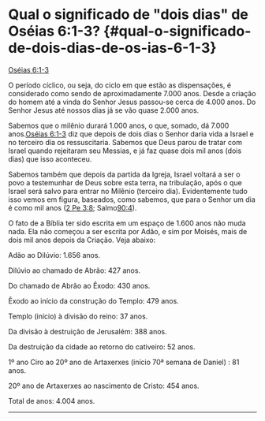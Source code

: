 # Qual o significado de &quot;dois dias&quot; de Oséias 6:1-3? {#qual-o-significado-de-dois-dias-de-os-ias-6-1-3}

[Oséias 6:1-3](http://bibliaonline.com.br/acf/os/6/1-3)

O período cíclico, ou seja, do ciclo em que estão as dispensações, é considerado como sendo de aproximadamente 7.000 anos. Desde a criação do homem até a vinda do Senhor Jesus passou-se cerca de 4.000 anos. Do Senhor Jesus até nossos dias já se vão quase 2.000 anos.

Sabemos que o milênio durará 1.000 anos, o que, somado, dá 7.000 anos.[Oséias 6:1-3](http://bibliaonline.com.br/acf/os/6/1-3) diz que depois de dois dias o Senhor daria vida a Israel e no terceiro dia os ressuscitaria. Sabemos que Deus parou de tratar com Israel quando rejeitaram seu Messias, e já faz quase dois mil anos (dois dias) que isso aconteceu.

Sabemos também que depois da partida da Igreja, Israel voltará a ser o povo a testemunhar de Deus sobre esta terra, na tribulação, após o que Israel será salvo para entrar no Milênio (terceiro dia). Evidentemente tudo isso vemos em figura, baseados, como sabemos, que para o Senhor um dia é como mil anos ([2 Pe 3:8](http://bibliaonline.com.br/acf/2pe/3/8); Salmo[90:4](http://bibliaonline.com.br/acf/sl/90/4)).

O fato de a Bíblia ter sido escrita em um espaço de 1.600 anos não muda nada. Ela não começou a ser escrita por Adão, e sim por Moisés, mais de dois mil anos depois da Criação. Veja abaixo:

Adão ao Dilúvio: 1.656 anos.

Dilúvio ao chamado de Abrão: 427 anos.

Do chamado de Abrão ao Êxodo: 430 anos.

Êxodo ao início da construção do Templo: 479 anos.

Templo (início) à divisão do reino: 37 anos.

Da divisão à destruição de Jerusalém: 388 anos.

Da destruição da cidade ao retorno do cativeiro: 52 anos.

1º ano Ciro ao 20º ano de Artaxerxes (início 70ª semana de Daniel) : 81 anos.

20º ano de Artaxerxes ao nascimento de Cristo: 454 anos.

Total de anos: 4.004 anos.

*****